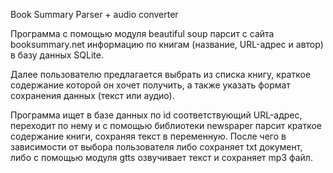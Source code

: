 Book Summary Parser + audio converter

Программа с помощью модуля beautiful soup парсит с сайта booksummary.net информацию по книгам (название, URL-адрес и автор) в базу данных SQLite.

Далее пользователю предлагается выбрать из списка книгу, краткое содержание которой он хочет получить, а также указать формат сохранения данных (текст или аудио). 

Программа ищет в базе данных по id соответствующий URL-адрес, переходит по нему и с помощью библиотеки newspaper парсит краткое содержание книги, сохраняя текст в переменную.
После чего в зависимости от выбора пользователя либо сохраняет txt документ, либо с помощью модуля gtts озвучивает текст и сохраняет mp3 файл. 

